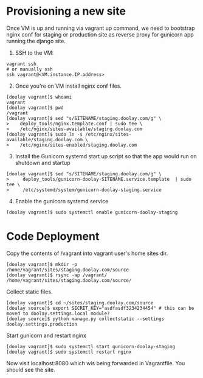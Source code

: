 Provisioning a new site
=======================

Once VM is up and running via vagrant up command, we need to bootstrap nginx conf for staging or production site as reverse proxy for gunicorn app running the django site.


1. SSH to the VM:

```
vagrant ssh
# or manually ssh
ssh vagrant@<VM.instance.IP.address>
```
2. Once you're on VM install nginx conf files.
```
[doolay vagrant]$ whoami
vagrant
[doolay vagrant]$ pwd
/vagrant
[doolay vagrant]$ sed "s/SITENAME/staging.doolay.com/g" \
>    deploy_tools/nginx.template.conf | sudo tee \
>    /etc/nginx/sites-available/staging.doolay.com
[doolay vagrant]$ sudo ln -s /etc/nginx/sites-available/staging.doolay.com \
>    /etc/nginx/sites-enabled/staging.doolay.com
```
3. Install the Gunicorn systemd start up script so that the app would run on shutdown and startup
```
[doolay vagrant]$ sed "s/SITENAME/staging.doolay.com/g" \
>     deploy_tools/gunicorn-doolay-SITENAME.service.template  | sudo tee \
>     /etc/systemd/system/gunicorn-doolay-staging.service
```
4. Enable the gunicorn systemd service
```
[doolay vagrant]$ sudo systemctl enable gunicorn-doolay-staging
```


Code Deployment
===============
Copy the contents of /vagrant into vagrant user's home sites dir.
```
[doolay vagrant]$ mkdir -p /home/vagrant/sites/staging.doolay.com/source
[doolay vagrant]$ rsync -ap /vagrant/ /home/vagrant/sites/staging.doolay.com/source/
```

Collect static files.
```
[doolay vagrant]$ cd ~/sites/staging.doolay.com/source
[doolay source]$ export SECRET_KEY="asdfasdf3234234454" # this can be moved to doolay.settings.local module?
[doolay source]$ python manage.py collectstatic --settings doolay.settings.production
```

Start gunicorn and restart nginx
```
[doolay vagrant]$ sudo systemctl start gunicorn-doolay-staging
[doolay vagrant]$ sudo systemctl restart nginx
```

Now visit localhost:8080 which wis being forwarded in Vagrantfile. You should see the site.

